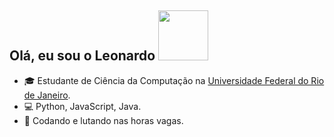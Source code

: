 ## Olá, eu sou o Leonardo <img src="https://media.giphy.com/media/QXhSr6NDR4F5t69GL8/giphy.gif" height="80px" width="80px">

- 🎓 Estudante de Ciência da Computação na [Universidade Federal do Rio de Janeiro](https://ufrj.br/).
- 💻 Python, JavaScript, Java.
- 🥊 Codando e lutando nas horas vagas.